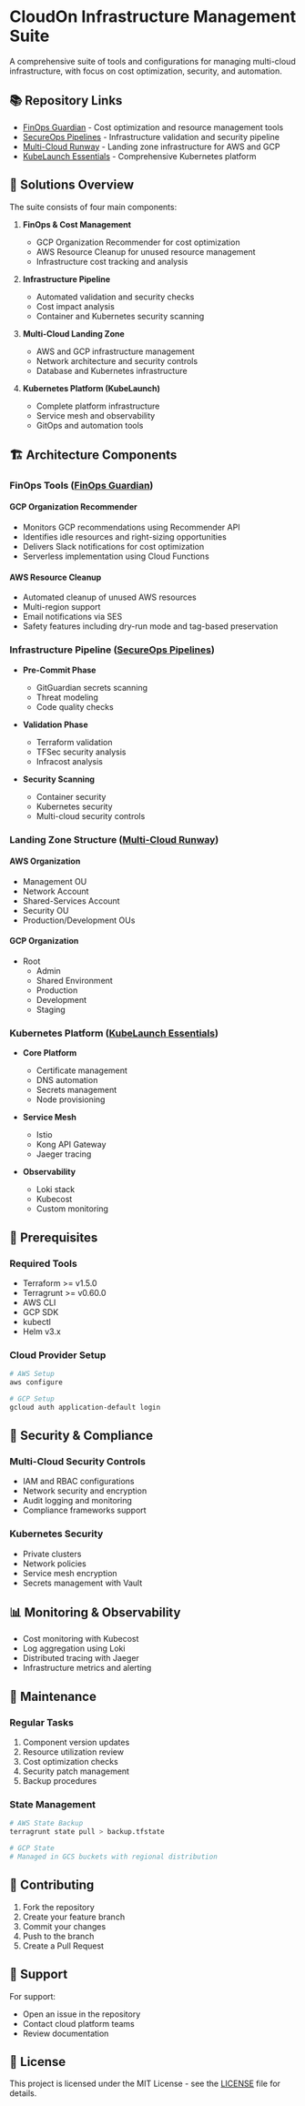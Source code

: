 # CloudOn Infrastructure Management Suite

A comprehensive suite of tools and configurations for managing multi-cloud infrastructure, with focus on cost optimization, security, and automation.

## 📚 Repository Links

- [FinOps Guardian](https://github.com/cloudon-one/FinOps-Guardian) - Cost optimization and resource management tools
- [SecureOps Pipelines](https://github.com/cloudon-one/secureops) - Infrastructure validation and security pipeline
- [Multi-Cloud Runway](https://github.com/cloudon-one/multi-cloud-runway) - Landing zone infrastructure for AWS and GCP
- [KubeLaunch Essentials](https://github.com/cloudon-one/kubelaunch-essentials) - Comprehensive Kubernetes platform

## 🎯 Solutions Overview

The suite consists of four main components:

1. **FinOps & Cost Management**
   - GCP Organization Recommender for cost optimization
   - AWS Resource Cleanup for unused resource management
   - Infrastructure cost tracking and analysis

2. **Infrastructure Pipeline**
   - Automated validation and security checks
   - Cost impact analysis
   - Container and Kubernetes security scanning

3. **Multi-Cloud Landing Zone**
   - AWS and GCP infrastructure management
   - Network architecture and security controls
   - Database and Kubernetes infrastructure

4. **Kubernetes Platform (KubeLaunch)**
   - Complete platform infrastructure
   - Service mesh and observability
   - GitOps and automation tools

## 🏗️ Architecture Components

### FinOps Tools ([FinOps Guardian](https://github.com/cloudon-one/FinOps-Guardian))

#### GCP Organization Recommender
- Monitors GCP recommendations using Recommender API
- Identifies idle resources and right-sizing opportunities
- Delivers Slack notifications for cost optimization
- Serverless implementation using Cloud Functions

#### AWS Resource Cleanup
- Automated cleanup of unused AWS resources
- Multi-region support
- Email notifications via SES
- Safety features including dry-run mode and tag-based preservation

### Infrastructure Pipeline ([SecureOps Pipelines](https://github.com/cloudon-one/secureops))

- **Pre-Commit Phase**
  - GitGuardian secrets scanning
  - Threat modeling
  - Code quality checks

- **Validation Phase**
  - Terraform validation
  - TFSec security analysis
  - Infracost analysis

- **Security Scanning**
  - Container security
  - Kubernetes security
  - Multi-cloud security controls

### Landing Zone Structure ([Multi-Cloud Runway](https://github.com/cloudon-one/multi-cloud-runway))

#### AWS Organization
- Management OU
- Network Account
- Shared-Services Account
- Security OU
- Production/Development OUs

#### GCP Organization
- Root
  - Admin
  - Shared Environment
  - Production
  - Development
  - Staging

### Kubernetes Platform ([KubeLaunch Essentials](https://github.com/cloudon-one/kubelaunch-essentials))

- **Core Platform**
  - Certificate management
  - DNS automation
  - Secrets management
  - Node provisioning

- **Service Mesh**
  - Istio
  - Kong API Gateway
  - Jaeger tracing

- **Observability**
  - Loki stack
  - Kubecost
  - Custom monitoring

## 🚀 Prerequisites

### Required Tools
- Terraform >= v1.5.0
- Terragrunt >= v0.60.0
- AWS CLI
- GCP SDK
- kubectl
- Helm v3.x

### Cloud Provider Setup
```bash
# AWS Setup
aws configure

# GCP Setup
gcloud auth application-default login
```

## 🔑 Security & Compliance

### Multi-Cloud Security Controls
- IAM and RBAC configurations
- Network security and encryption
- Audit logging and monitoring
- Compliance frameworks support

### Kubernetes Security
- Private clusters
- Network policies
- Service mesh encryption
- Secrets management with Vault

## 📊 Monitoring & Observability

- Cost monitoring with Kubecost
- Log aggregation using Loki
- Distributed tracing with Jaeger
- Infrastructure metrics and alerting

## 🔧 Maintenance

### Regular Tasks
1. Component version updates
2. Resource utilization review
3. Cost optimization checks
4. Security patch management
5. Backup procedures

### State Management
```bash
# AWS State Backup
terragrunt state pull > backup.tfstate

# GCP State
# Managed in GCS buckets with regional distribution
```

## 📝 Contributing

1. Fork the repository
2. Create your feature branch
3. Commit your changes
4. Push to the branch
5. Create a Pull Request

## 🤝 Support

For support:
- Open an issue in the repository
- Contact cloud platform teams
- Review documentation

## 📄 License

This project is licensed under the MIT License - see the [LICENSE](LICENSE) file for details.